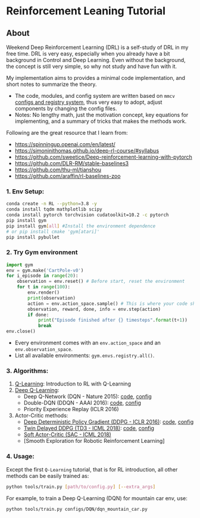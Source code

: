# Reinforcement Leaning Tutorial

## About
Weekend Deep Reinforcement Learning (DRL) is a self-study of DRL in my free time. 
DRL is very easy, especially when you already have a bit background in Control and Deep Learning. 
Even without the background, the concept is still very simple, so why not study and have fun with it.

My implementation aims to provides a minimal code implementation, and short notes to summarize the theory.
+ The code, modules, and config system are written based on `mmcv` [configs and registry system](https://mmcv.readthedocs.io/en/latest/understand_mmcv.html), thus very easy to adopt, adjust components by changing the config files.
+ Notes: No lengthy math, just the motivation concept, key equations for implementing, and a summary of tricks that makes the methods work.  

Following are the great resource that I learn from:
+ https://spinningup.openai.com/en/latest/
+ https://simoninithomas.github.io/deep-rl-course/#syllabus
+ https://github.com/sweetice/Deep-reinforcement-learning-with-pytorch
+ https://github.com/DLR-RM/stable-baselines3
+ https://github.com/thu-ml/tianshou
+ https://github.com/araffin/rl-baselines-zoo
### 1. Env Setup:
   
```bash 
conda create -n RL --python=3.8 -y
conda install tqdm mathplotlib scipy
conda install pytorch torchvision cudatoolkit=10.2 -c pytorch
pip install gym 
pip install gym[all] #Install the environment dependence
# or pip install cmake 'gym[atari]'
pip install pybullet
``` 

### 2. Try Gym environment
   
```python
import gym
env = gym.make('CartPole-v0')
for i_episode in range(20):
    observation = env.reset() # Before start, reset the environment 
    for t in range(100):
        env.render()            
        print(observation)
        action = env.action_space.sample() # This is where your code should return action
        observation, reward, done, info = env.step(action)
        if done:
            print("Episode finished after {} timesteps".format(t+1))
            break
env.close()
```

+ Every environment comes with an `env.action_space` and an `env.observation_space`.
+ List all available environments: `gym.envs.registry.all()`.

### 3. Algorithms:

1. [Q-Learning](configs/QLearning/ReadMe.md): Introduction to RL with Q-Learning
2. [Deep Q-Learning](configs/DQN/ReadMe.md): 
   + Deep Q-Network (DQN - Nature 2015):  [code](drl/models/agents/dqn.py), [config](configs/DQN/dqn_mountain_car.py) 
   + Double-DQN (DDQN - AAAI 2016): [code](drl/models/agents/double_dqn.py), [config](configs/DQN/ddqn_mountain_car.py) 
   + Priority Experience Replay (ICLR 2016)
3. Actor-Critic methods:
   + [Deep Deterministic Policy Gradient (DDPG - ICLR 2016)](configs/DDPG/ReadMe.pdf): [code](drl/models/agents/ddpg.py), [config](configs/DDPG/ddpg_mountaincar_continuous.py)
   + [Twin Delayed DDPG (TD3 - ICML 2018)](configs/TD3/ReadMe.pdf): [code](drl/models/agents/td3.py), [config](configs/TD3/td3_mountaincar_continuous.py)
   + [Soft Actor-Critic (SAC - ICML 2018)](config/SAC/README.md)
   + [Smooth Exploration for Robotic Reinforcement Learning]

### 4. Usage:

Except the first `Q-Learning` tutorial, that is for RL introduction, all other methods can be easily trained as:

```bash
python tools/train.py [path/to/config.py] [--extra_args]
```
For example, to train a Deep Q-Learning (DQN) for mountain car env, use:
```bash
python tools/train.py configs/DQN/dqn_mountain_car.py
```
